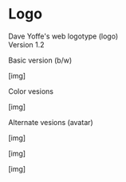 # Logo
Dave Yoffe's web logotype (logo)  
Version 1.2  
  
Basic version (b/w) 
  
[img]  
  
    
Color vesions  
  
[img]  
  
    
Alternate vesions (avatar)  
  
[img]  
  
[img]  
  
[img]  
